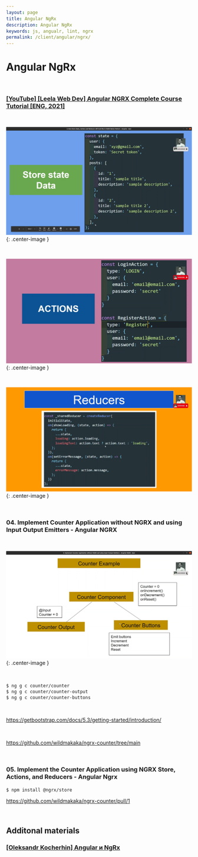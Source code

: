 ```yaml
---
layout: page
title: Angular NgRx
description: Angular NgRx
keywords: js, angualr, lint, ngrx
permalink: /client/angular/ngrx/
---
```


# Angular NgRx

<br/>

### [[YouTube] [Leela Web Dev] Angular NGRX Complete Course Tutorial [ENG, 2021]](https://www.youtube.com/playlist?list=PL_euSNU_eLbdg0gKbR8zmVJb4xLgHR7BX)

<br/>

![Angular NgRx](/img/client/angular/ngrx/pic1.png 'Angular NgRx'){: .center-image }

<br/>

![Angular NgRx](/img/client/angular/ngrx/pic2.png 'Angular NgRx'){: .center-image }

<br/>

![Angular NgRx](/img/client/angular/ngrx/pic3.png 'Angular NgRx'){: .center-image }

<br/>

### 04. Implement Counter Application without NGRX and using Input Output Emitters - Angular NGRX

<br/>

![Angular NgRx](/img/client/angular/ngrx/pic4.png 'Angular NgRx'){: .center-image }

<br/>

```
$ ng g c counter/counter
$ ng g c counter/counter-output
$ ng g c counter/counter-buttons
```

<br/>

https://getbootstrap.com/docs/5.3/getting-started/introduction/

<br/>

https://github.com/wildmakaka/ngrx-counter/tree/main

<br/>

### 05. Implement the Counter Application using NGRX Store, Actions, and Reducers - Angular Ngrx

```
$ npm install @ngrx/store
```

https://github.com/wildmakaka/ngrx-counter/pull/1

<br/>

## Additonal materials

### [[Oleksandr Kocherhin] Angular и NgRx](https://github.com/webmakaka/Angular-and-NgRx-Building-Real-Project-From-Scratch)
